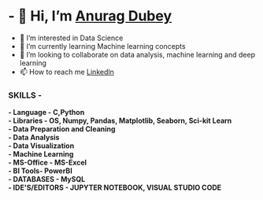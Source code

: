 <h1>- 👋 Hi, I’m <a href="https://www.linkedin.com/in/anuragdubey14">Anurag Dubey</a></h1>








- 👀 I’m interested in Data Science
- 🌱 I’m currently learning Machine learning concepts
- 💞️ I’m looking to collaborate on data analysis, machine learning and deep learning
- 📫 How to reach me <a href="https://www.linkedin.com/in/anuragdubey14">Linkedln</a>


<h3>SKILLS -</h3>

**- Language - C,Python**<br>
**- Libraries - OS, Numpy, Pandas, Matplotlib, Seaborn, Sci-kit Learn**<br>
**- Data Preparation and Cleaning**<br>
**- Data Analysis**<br>
**- Data Visualization**<br>
**- Machine Learning**<br>
**- MS-Office - MS-Excel**<br>
**- BI Tools- PowerBI**<br>
**- DATABASES - MySQL**<br>
**- IDE'S/EDITORS - JUPYTER NOTEBOOK, VISUAL STUDIO CODE**
<!---
AnuragDubey14/AnuragDubey14 is a ✨ special ✨ repository because its `README.md` (this file) appears on your GitHub profile.
You can click the Preview link to take a look at your changes.
--->
